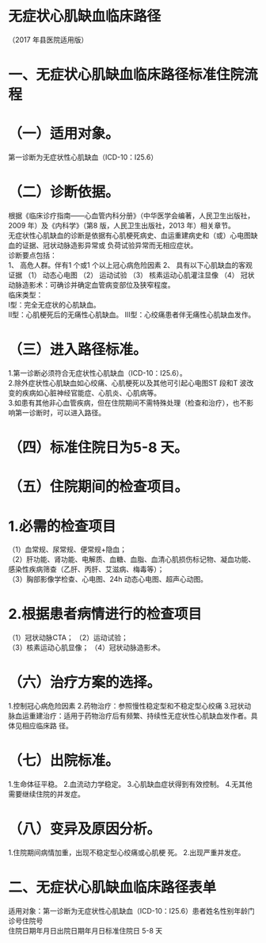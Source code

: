 # 无症状心肌缺血临床路径  
（2017 年县医院适用版）  
# 一、无症状心肌缺血临床路径标准住院流程  
# （一）适用对象。  
第一诊断为无症状性心肌缺血（ICD-10：I25.6）  
# （二）诊断依据。  
根据《临床诊疗指南——心血管内科分册》（中华医学会编著，人民卫生出版社，2009 年）及《内科学》（第8 版，人民卫生出版社，2013 年）相关章节。  
无症状性心肌缺血的诊断是依据有心肌梗死病史、血运重建病史和（或）心电图缺血的证据、冠状动脉造影异常或 负荷试验异常而无相应症状。  
诊断要点包括：  
1、 高危人群。伴有1 个或1 个以上冠心病危险因素 2、 具有以下心肌缺血的客观证据 （1） 动态心电图 （2） 运动试验 （3） 核素运动心肌灌注显像 （4） 冠状动脉造影术：可确诊并确定血管病变部位及狭窄程度。  
临床类型：  
Ⅰ型：完全无症状的心肌缺血。  
Ⅱ型：心肌梗死后的无痛性心肌缺血。 Ⅲ型：心绞痛患者伴无痛性心肌缺血发作。  
# （三）进入路径标准。  
1.第一诊断必须符合无症状性心肌缺血（ICD-10：I25.6）。  
2.除外症状性心肌缺血如心绞痛、心肌梗死以及其他可引起心电图ST 段和T 波改变的疾病如心脏神经官能症、心肌炎、心肌病等。  
3.如患有其他非心血管疾病，但在住院期间不需特殊处理（检查和治疗），也不影响第一诊断时，可以进入路径。  
# （四）标准住院日为5-8 天。  
# （五）住院期间的检查项目。  
# 1.必需的检查项目  
（1）血常规、尿常规、便常规$+$隐血；  
（2）肝功能、肾功能、电解质、血糖、血脂、血清心肌损伤标记物、凝血功能、感染性疾病筛查（乙肝、丙肝、艾滋病、梅毒等）；  
（3）胸部影像学检查、心电图、24h 动态心电图、超声心动图。  
# 2.根据患者病情进行的检查项目  
（1）冠状动脉CTA； （2）运动试验；  
（3）核素运动心肌显像； （4）冠状动脉造影术。  
# （六）治疗方案的选择。  
1.控制冠心病危险因素 2.药物治疗：参照慢性稳定型和不稳定型心绞痛  3.冠状动脉血运重建治疗：适用于药物治疗后有频繁、持续性无症状性心肌缺血发作者。具体见相应临床路 径。  
# （七）出院标准。  
1.生命体征平稳。 2.血流动力学稳定。 3.心肌缺血症状得到有效控制。 4.无其他需要继续住院的并发症。  
# （八）变异及原因分析。  
1.住院期间病情加重，出现不稳定型心绞痛或心肌梗 死。 2.出现严重并发症。  
# 二、无症状心肌缺血临床路径表单  
适用对象：第一诊断为无症状性心肌缺血（ICD-10：I25.6）患者姓名性别年龄门诊号住院号  
住院日期年月日出院日期年月日标准住院日  5-8 天  
